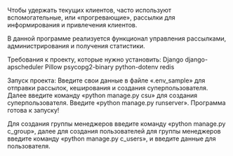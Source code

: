 Чтобы удержать текущих клиентов, часто используют вспомогательные, или «прогревающие», рассылки для информирования и привлечения клиентов.

В данной программе реализуется функционал управления рассылками, администрирования и получения статистики.

Требования к проекту, которые нужно установить:
Django
django-apscheduler
Pillow
psycopg2-binary
python-dotenv
redis


Запуск проекта:
Введите свои данные в файле «.env_sample» для отправки рассылок, кеширования и создания суперпользователя.
Далее введите команду 
«python manage.py csu» для создания суперпользователя.
Введите «python manage.py runserver».
Программа готова к запуску!

Для создания группы менеджеров введите команду «python manage.py c_group», 
далее для создания пользователей для группы менеджеров введите команду «python manage.py c_users», 
и введите данные для пользователя.